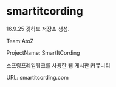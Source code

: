 # smartitcording

16.9.25 깃허브 저장소 생성.

Team:AtoZ 

ProjectName: SmartItCording

스프링프레임워크를 사용한 웹 게시판 커뮤니티

URL: smartitcording.com

